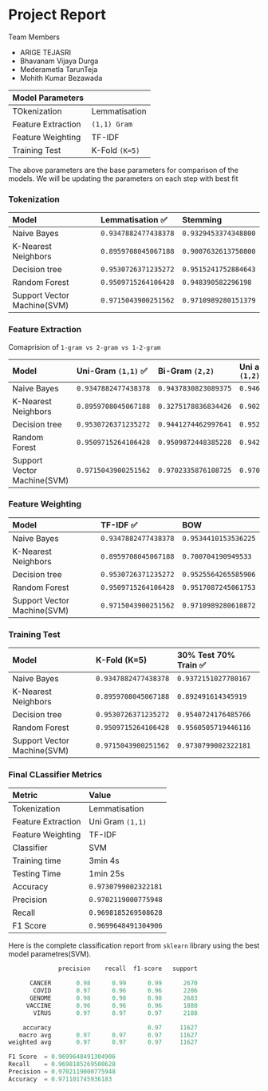 # Project Report

Team Members
* ARIGE TEJASRI
* Bhavanam Vijaya Durga
* Mederametla TarunTeja
* Mohith Kumar Bezawada


| Model Parameters   |                |
| :----------------- | :------------- |
| TOkenization       | Lemmatisation  |
| Feature Extraction | `(1,1) Gram`   |
| Feature Weighting  | TF-IDF         |
| Training Test      | K-Fold `(K=5)` |

The above parameters are the base parameters for comparison of the models. We will be updating the parameters on each step with best fit

### Tokenization

| Model                       | Lemmatisation ✅     | Stemming             |
| :-------------------------- | :------------------- | :------------------- |
| Naive Bayes                 | `0.9347882477438378` | `0.9329453374348800` |
| K-Nearest Neighbors         | `0.8959708045067188` | `0.9007632613750800` |
| Decision tree               | `0.9530726371235272` | `0.9515241752884643` |
| Random Forest               | `0.9509715264106428` | `0.948390582296198`  |
| Support Vector Machine(SVM) | `0.9715043900251562` | `0.9710989280151379` |

### Feature Extraction

Comaprision of `1-gram vs 2-gram vs 1-2-gram`

| Model                       | Uni-Gram `(1,1)` ✅  | Bi-Gram `(2,2)`      | Uni and Bi-Gram `(1,2)` |
| :-------------------------- | :------------------- | :------------------- | :---------------------- |
| Naive Bayes                 | `0.9347882477438378` | `0.9437830823089375` | `0.9463633198068354`    |
| K-Nearest Neighbors         | `0.8959708045067188` | `0.3275178836834426` | `0.9020532102642846`    |
| Decision tree               | `0.9530726371235272` | `0.9441274462997641` | `0.9527039599402773`    |
| Random Forest               | `0.9509715264106428` | `0.9509872448385228` | `0.9421612478576439`    |
| Support Vector Machine(SVM) | `0.9715043900251562` | `0.9702335876108725` | `0.9707257036864661`    |

### Feature Weighting

| Model                       | TF-IDF ✅            | BOW                  |
| :-------------------------- | :------------------- | :------------------- |
| Naive Bayes                 | `0.9347882477438378` | `0.9534410153536225` |
| K-Nearest Neighbors         | `0.8959708045067188` | `0.700704190949533`  |
| Decision tree               | `0.9530726371235272` | `0.9525564265585906` |
| Random Forest               | `0.9509715264106428` | `0.9517087245061753` |
| Support Vector Machine(SVM) | `0.9715043900251562` | `0.9710989280610872` |

### Training Test

| Model                       | K-Fold (K=5)         | 30% Test 70% Train ✅ |
| :-------------------------- | :------------------- | :-------------------- |
| Naive Bayes                 | `0.9347882477438378` | `0.9372151027780167`  |
| K-Nearest Neighbors         | `0.8959708045067188` | `0.892491614345919`   |
| Decision tree               | `0.9530726371235272` | `0.9540724176485766`  |
| Random Forest               | `0.9509715264106428` | `0.9560505719446116`  |
| Support Vector Machine(SVM) | `0.9715043900251562` | `0.9730799002322181`  |

### Final CLassifier Metrics

| Metric             | Value                |
| :----------------- | :------------------- |
| Tokenization       | Lemmatisation        |
| Feature Extraction | Uni Gram `(1,1)`     |
| Feature Weighting  | TF-IDF               |
| Classifier         | SVM                  |
| Training time      | 3min 4s              |
| Testing Time       | 1min 25s             |
| Accuracy           | `0.9730799002322181` |
| Precision          | `0.9702119000775948` |
| Recall             | `0.9698185269508628` |
| F1 Score           | `0.9699648491304906` |

Here is the complete classification report from `sklearn` library using the best model parametres(SVM).

```python
              precision    recall  f1-score   support

      CANCER       0.98      0.99      0.99      2670
       COVID       0.97      0.96      0.96      2206
      GENOME       0.98      0.98      0.98      2683
     VACCINE       0.96      0.96      0.96      1880
       VIRUS       0.97      0.97      0.97      2188

    accuracy                           0.97     11627
   macro avg       0.97      0.97      0.97     11627
weighted avg       0.97      0.97      0.97     11627

F1 Score  = 0.9699648491304906
Recall    = 0.9698185269508628
Precision = 0.9702119000775948
Accuracy  = 0.971101745936183
```
